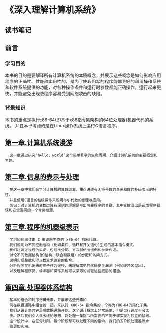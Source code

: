 《深入理解计算机系统》
=======================================================================================================
   读书笔记
-----------------------------------------
## 前言
### 学习目的
  本书的目的是要解释所有计算机系统的本质概念，并展示这些概念是如何影响应用程序的正确性、性能和实用性的。是为了使我们写的程序能够更好的利用操作系统和软件系统提供的功能，对各种操作条件和运行时参数都能正确操作，运行起来更快，并能避免出现使程序容易受到网络攻击的缺陷。
### 背景知识
  本书的重点是执行x86-64(即基于x86指令集架构的64位处理器)机器代码的系统。
  并且本书考虑的是在Linux操作系统上运行C语言程序。
  
## [第一章.计算机系统漫游](https://github.com/sunhaofeng2001/-/blob/master/%E7%AC%AC%E4%B8%80%E7%AB%A0.md)   
      这一章通过研究“hello，world”这个简单程序的生命周期，介绍计算机系统的主要概念和主题。




## [第二章.信息的表示与处理](https://github.com/sunhaofeng2001/-/blob/master/%E7%AC%AC%E4%BA%8C%E7%AB%A0.md)
      在这一章中我们会学习计算机的算数运算，重点讲述有无符号数的关系和数的补码表示的特性。
      并且使用C语言的位级操作来说明布尔代数的原理与应用。
      切记：对计算机的算数运算有深刻的理解是写出可靠程序的关键。其中算数溢出是造成程序错误和安全漏洞的一个常见根源。

  
## [第三章.程序的机器级表示](https://github.com/sunhaofeng2001/-/blob/master/%E7%AC%AC%E4%B8%89%E7%AB%A0.md)
      学习如何阅读由 C 编译器生成的 x86-64 机器代码。  
      我们说明为不同控制结构（比如条件、循环和开关语句)生成的基本指令模式。  
      我们还讲述过程的实现，包括栈分配、寄存器使用惯例和参数传递。  
      讨论不同数据结构(如结构、联合和数组）的分配和访问方式。  
      说明实现整数和浮点数算术运算的指令。
      分析程序在机器级的样子作为途径，来理解常见的代码安全漏洞（例如缓冲区溢出），  
      以及理解程序员、编译器和操作系统可以采取的减轻这些威胁的措施。

## [第四章.处理器体系结构](https://github.com/sunhaofeng2001/-/blob/master/%E7%AC%AC%E5%9B%9B%E7%AB%A0.md)
      基本的组合和时序逻辑元素，并展示这些元素如
      何在数据通路中组合到一起，来执行 X86-64 指令集的一个称为Y86-64的简化子集。
      我们从设计单时钟周期数据通路开始。这个设计概念上非常简单，但是运行速度不会太
      快。然后我们引人流水线的思想，将处理一条指令所需要的不同步骤实现为独立的阶段。
      这个设计中，在任何时刻，每个阶段都可以处理不同的指令。我们的五阶段处理器流水
      线更加实用。
